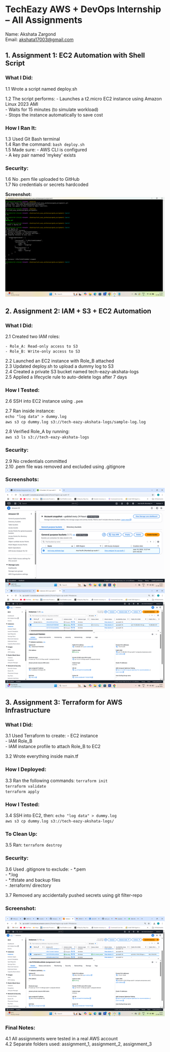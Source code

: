 


# TechEazy AWS + DevOps Internship – All Assignments

Name: Akshata Zargond  
Email: akshata17003@gmail.com  

## 1. Assignment 1: EC2 Automation with Shell Script

### What I Did:

1.1 Wrote a script named deploy.sh  

1.2 The script performs:
    - Launches a t2.micro EC2 instance using Amazon Linux 2023 AMI  
    - Waits for 15 minutes (to simulate workload)  
    - Stops the instance automatically to save cost  

### How I Ran It:

1.3 Used Git Bash terminal  
1.4 Ran the command: `bash deploy.sh`  
1.5 Made sure:
    - AWS CLI is configured  
    - A key pair named 'mykey' exists  

### Security:

1.6 No .pem file uploaded to GitHub  
1.7 No credentials or secrets hardcoded

**Screenshot:**
![EC2 Stopped](https://raw.githubusercontent.com/Akshatadz/tech_eazy_akshatazargond_all_assignments/final-submission/screenshots/screenshots1_ec2_stopped.png)


## 2. Assignment 2: IAM + S3 + EC2 Automation

### What I Did:

2.1 Created two IAM roles: 

    - Role_A: Read-only access to S3  
    - Role_B: Write-only access to S3  
    
2.2 Launched an EC2 instance with Role_B attached  
2.3 Updated deploy.sh to upload a dummy log to S3  
2.4 Created a private S3 bucket named tech-eazy-akshata-logs  
2.5 Applied a lifecycle rule to auto-delete logs after 7 days  

### How I Tested:
2.6 SSH into EC2 instance using `.pem` 

2.7 Ran inside instance:  
    `echo "log data" > dummy.log`  
    `aws s3 cp dummy.log s3://tech-eazy-akshata-logs/sample-log.log`
    
2.8 Verified Role_A by running:  
    `aws s3 ls s3://tech-eazy-akshata-logs`  

### Security:
2.9 No credentials committed  
2.10 .pem file was removed and excluded using .gitignore  

### Screenshots:
![S3 Bucket](https://raw.githubusercontent.com/Akshatadz/tech_eazy_akshatazargond_all_assignments/final-submission/screenshots/screenshots2_s3_bucket.png)  
![Role B Attached](https://raw.githubusercontent.com/Akshatadz/tech_eazy_akshatazargond_all_assignments/final-submission/screenshots/screenshots3_ec2_role_b.png)


## 3. Assignment 3: Terraform for AWS Infrastructure

### What I Did:
3.1 Used Terraform to create:
    - EC2 instance  
    - IAM Role_B  
    - IAM instance profile to attach Role_B to EC2  
    
3.2 Wrote everything inside main.tf  

### How I Deployed:

3.3 Ran the following commands:
    `terraform init`  
    `terraform validate`  
    `terraform apply`  

### How I Tested:

3.4 SSH into EC2, then:
    `echo "log data" > dummy.log`  
    `aws s3 cp dummy.log s3://tech-eazy-akshata-logs/`  

### To Clean Up:

3.5 Ran: `terraform destroy`  

### Security:

3.6 Used .gitignore to exclude:
    - *.pem  
    - *.log  
    - *.tfstate and backup files  
    - .terraform/ directory  
    
3.7 Removed any accidentally pushed secrets using git filter-repo  

### Screenshot:
![Terraform IAM Role](https://raw.githubusercontent.com/Akshatadz/tech_eazy_akshatazargond_all_assignments/final-submission/screenshots/screenshots4_Role_B_Assignment3.png)



### Final Notes:
4.1 All assignments were tested in a real AWS account  
4.2 Separate folders used: assignment_1, assignment_2, assignment_3  
 



